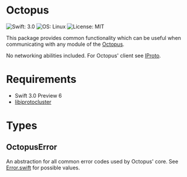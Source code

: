 # Octopus

![Swift: 3.0](https://img.shields.io/badge/Swift-3.0-orange.svg)
![OS: Linux](https://img.shields.io/badge/OS-Linux-brightgreen.svg)
![License: MIT](https://img.shields.io/badge/License-MIT-blue.svg)

This package provides common functionality which
can be useful when communicating with any module of
the [Octopus](https://github.com/delamonpansie/octopus).

No networking abilities included.
For Octopus' client see [IProto](https://github.com/my-mail-ru/swift-IProto).

# Requirements

* Swift 3.0 Preview 6
* [libiprotocluster](https://github.com/my-mail-ru/libiprotocluster)

# Types

## OctopusError

An abstraction for all common error codes used by Octopus' core.
See [Error.swift](Sources/Octopus/Error.swift) for possible values.
